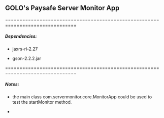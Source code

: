 ## GOLO's Paysafe Server Monitor App
===============================================================================
##### Dependencies:
* jaxrs-ri-2.27

* gson-2.2.2.jar

===============================================================================

##### Notes:
* the main class com.servermonitor.core.MonitorApp could be used to test the startMonitor method.

*  


